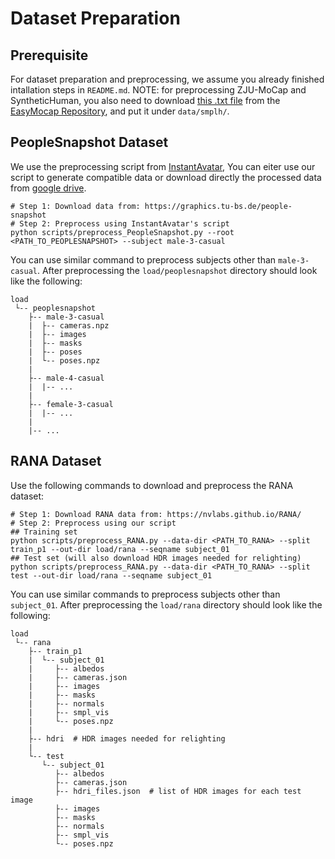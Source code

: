 # Dataset Preparation
## Prerequisite
For dataset preparation and preprocessing, we assume you already finished intallation steps in `README.md`. NOTE: for preprocessing ZJU-MoCap and SyntheticHuman, you also need to download [this .txt file](https://github.com/zju3dv/EasyMocap/blob/98a229f2ab7647f14ac9693eab00639337274b49/data/smplx/J_regressor_body25_smplh.txt) from the [EasyMocap Repository](https://github.com/zju3dv/EasyMocap), and put it under `data/smplh/`.

## PeopleSnapshot Dataset
We use the preprocessing script from [InstantAvatar](https://github.com/tijiang13/InstantAvatar), You can eiter use our script to generate compatible data or download directly the processed data from [google drive](https://drive.google.com/drive/folders/1OjA_Ho-IctUW4itN1mO2d5OELLJcMvpd?usp=drive_link).
```
# Step 1: Download data from: https://graphics.tu-bs.de/people-snapshot
# Step 2: Preprocess using InstantAvatar's script
python scripts/preprocess_PeopleSnapshot.py --root <PATH_TO_PEOPLESNAPSHOT> --subject male-3-casual
```
You can use similar command to preprocess subjects other than `male-3-casual`.
After preprocessing the `load/peoplesnapshot` directory should look like the following:
```
load
 └-- peoplesnapshot
    ├-- male-3-casual
    |  ├-- cameras.npz
    |  ├-- images
    |  ├-- masks
    |  ├-- poses
    |  └-- poses.npz
    |
    ├-- male-4-casual
    |  |-- ...
    |   
    ├-- female-3-casual
    |  |-- ...
    |   
    |-- ...
```

## RANA Dataset
Use the following commands to download and preprocess the RANA dataset:
```
# Step 1: Download RANA data from: https://nvlabs.github.io/RANA/
# Step 2: Preprocess using our script
## Training set
python scripts/preprocess_RANA.py --data-dir <PATH_TO_RANA> --split train_p1 --out-dir load/rana --seqname subject_01
## Test set (will also download HDR images needed for relighting)
python scripts/preprocess_RANA.py --data-dir <PATH_TO_RANA> --split test --out-dir load/rana --seqname subject_01
```
You can use similar commands to preprocess subjects other than `subject_01`.
After preprocessing the `load/rana` directory should look like the following:
```
load
 └-- rana
    ├-- train_p1
    |  └-- subject_01
    |     ├-- albedos
    |     ├-- cameras.json
    |     ├-- images
    |     ├-- masks
    |     ├-- normals
    |     ├-- smpl_vis
    |     └-- poses.npz
    |
    ├-- hdri  # HDR images needed for relighting
    |
    └-- test
       └-- subject_01
          ├-- albedos
          ├-- cameras.json
          ├-- hdri_files.json  # list of HDR images for each test image
          ├-- images
          ├-- masks
          ├-- normals
          ├-- smpl_vis
          └-- poses.npz
```
